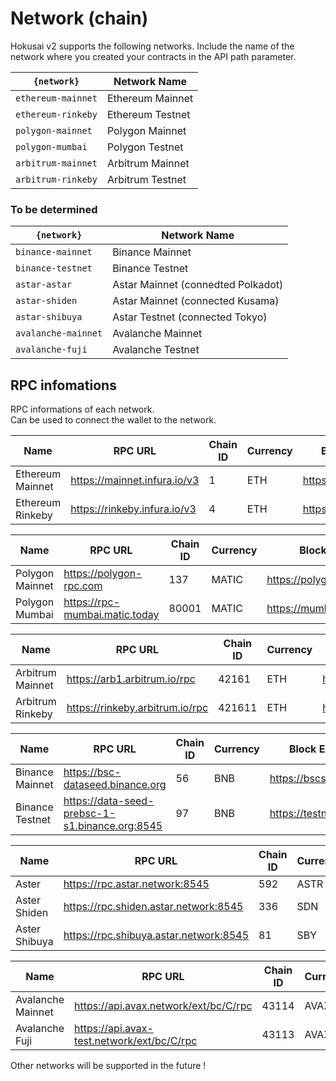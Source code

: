 # Network (chain)

Hokusai v2 supports the following networks.
Include the name of the network where you created your contracts in the API path parameter.

| `{network}`         | Network Name                       |
|---------------------|------------------------------------|
| `ethereum-mainnet`  | Ethereum Mainnet                   |
| `ethereum-rinkeby`  | Ethereum Testnet                   |
| `polygon-mainnet`   | Polygon Mainnet                    |
| `polygon-mumbai`    | Polygon Testnet                    |
| `arbitrum-mainnet`  | Arbitrum Mainnet                   |
| `arbitrum-rinkeby`  | Arbitrum Testnet                   |


### To be determined
| `{network}`         | Network Name                       |
|---------------------|------------------------------------|
| `binance-mainnet`   | Binance Mainnet                    |
| `binance-testnet`   | Binance Testnet                    |
| `astar-astar`       | Astar Mainnet (connedted Polkadot) |
| `astar-shiden`      | Astar Mainnet (connected Kusama)   |
| `astar-shibuya`     | Astar Testnet (connected Tokyo)    |
| `avalanche-mainnet` | Avalanche Mainnet                  |
| `avalanche-fuji`    | Avalanche Testnet                  |


## RPC infomations

RPC informations of each network.  
Can be used to connect the wallet to the network.

<!--
type: tab
title: Ethereum
-->

| Name             | RPC URL                      | Chain ID | Currency | Block Explorer URL           |
|------------------|------------------------------|----------|----------|------------------------------|
| Ethereum Mainnet | https://mainnet.infura.io/v3 | 1        | ETH      | https://etherscan.io	       |
| Ethereum Rinkeby | https://rinkeby.infura.io/v3 | 4        | ETH      | https://rinkeby.etherscan.io |

<!--
type: tab
title: Polygon
-->

| Name            | RPC URL                        | Chain ID | Currency | Block Explorer URL             |
|-----------------|--------------------------------|----------|----------|--------------------------------|
| Polygon Mainnet | https://polygon-rpc.com	       | 137      | MATIC    | https://polygonscan.com        |
| Polygon Mumbai  | https://rpc-mumbai.matic.today | 80001    | MATIC    | https://mumbai.polygonscan.com |

<!--
type: tab
title: Arbitrum
-->

| Name             | RPC URL                         | Chain ID | Currency | Block Explorer URL          |
|------------------|---------------------------------|----------|----------|-----------------------------|
| Arbitrum Mainnet | https://arb1.arbitrum.io/rpc	   | 42161    | ETH      | https://arbiscan.io         |
| Arbitrum Rinkeby | https://rinkeby.arbitrum.io/rpc | 421611   | ETH      | https://testnet.arbiscan.io |

<!--
type: tab
title: Binance
-->

| Name            | RPC URL                                        | Chain ID | Currency | Block Explorer URL          |
|-----------------|------------------------------------------------|----------|----------|-----------------------------|
| Binance Mainnet | https://bsc-dataseed.binance.org               | 56       | BNB      | https://bscscan.com         |
| Binance Testnet | https://data-seed-prebsc-1-s1.binance.org:8545 | 97       | BNB      | https://testnet.bscscan.com |

<!--
type: tab
title: Aster
-->

| Name            | RPC URL                                | Chain ID | Currency | Block Explorer URL         |
|-----------------|----------------------------------------|----------|----------|----------------------------|
| Aster           | https://rpc.astar.network:8545         | 592      | ASTR     | https://astar.subscan.io   |
| Aster Shiden    | https://rpc.shiden.astar.network:8545  | 336      | SDN      | https://shiden.subscan.io  |
| Aster Shibuya   | https://rpc.shibuya.astar.network:8545 | 81       | SBY      | https://shibuya.subscan.io |

<!--
type: tab
title: Avalanche
-->

| Name              | RPC URL                                    | Chain ID | Currency | Block Explorer URL          |
|-------------------|--------------------------------------------|----------|----------|-----------------------------|
| Avalanche Mainnet | https://api.avax.network/ext/bc/C/rpc	     | 43114    | AVAX     | https://snowtrace.io        |
| Avalanche Fuji    | https://api.avax-test.network/ext/bc/C/rpc | 43113    | AVAX     | https://testnet.explorer.avax.network |

<!-- type: tab-end -->

Other networks will be supported in the future !
